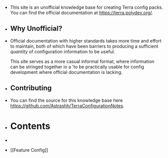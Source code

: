 - This site is an unofficial knowledge base for creating Terra config packs. You can find the official documentation at https://terra.polydev.org/.
- ## Why Unofficial?
- Official documentation with higher standards takes more time and effort to maintain, both of which have been barriers to producing a sufficient *quantity* of configuration information to be useful.
  
  This site serves as a more casual informal format, where information can be stringed together in a 'to be practically usable for config development where official documentation is lacking.
- ## Contributing
- You can find the source for this knowledge base here https://github.com/Astrashh/TerraConfigurationNotes.
- # Contents
-
- [[Feature Config]]